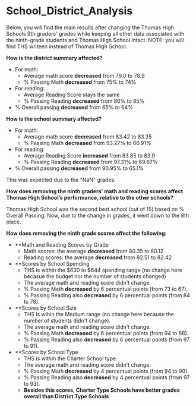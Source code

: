 # School_District_Analysis

Below, you will find the main results after changing the Thomas High Schools 9th graders' grades while keeping all other data associated with the ninth-grade students and Thomas High School intact.
NOTE: you will find THS writeen instead of Thomas High School.

**How is the district summary affected?**
- For math:
  - Average math score **decreased** from 79.0 to 78.9
  - % Passing Math **decreased** from 75% to 74%
- For reading:
  - Average Reading Score stays the same
  - % Passing Reading **decreased** from 86% to 85%
- % Overall passing **decreased** from 65% to 64%

**How is the school summary affected?**
- For math:
  - Average math score **decreased** from 83.42 to 83.35
  - % Passing Math **decreased** from 93.27% to 66.91%
- For reading:
  - Average Reading Score **increased** from 83.85 to 83.9
  - % Passing Reading **decreased** from 97.31% to 69.67%
- % Overall passing **decreased** from 90.95% to 65.1%

This was expected due to the "NaN" grades.

**How does removing the ninth graders’ math and reading scores affect Thomas High School’s performance, relative to the other schools?**

Thomas High School was the second best school (out of 15) based on % Overall Passing. Now, due to the change in grades, it went down to the 8th place.

**How does removing the ninth grade scores affect the following:**
- **Math and Reading Scores by Grade
  - Math scores: the average **decreased** from 80.35 to 80.12
  - Reading scores: the average **decreased** from 82.51 to 82.42
- **Scores by School Spending
  - THS is within the $630 to $644 spending range (no change here becasue the budget nor the number of students changed)
  - The average math and reading score didn't change.
  - % Passing Math **decreased** by 6 percentual points (from 73 to 67).
  - % Passing Reading also **decreased** by 6 percentual points (from 84 to 78).  
- **Scores by School Size
  - THS is wihin the Medium range (no change here because the number of students didn't change).
  - The average math and reading score didn't change.
  - % Passing Math **decreased** by 6 percentual points (from 94 to 88).
  - % Passing Reading also **decreased** by 6 percentual points (from 97 to 91).
- **Scores by School Type
  - THS is within the Charter School type.
  - The average math and reading score didn't change.
  - % Passing Math **decreased** by 4 percentual points (from 94 to 90).
  - % Passing Reading also **decreased** by 4 percentual points (from 97 to 93).
  - **Besides this scores, Charter Type Schools have better grades overall than District Type Schools**

